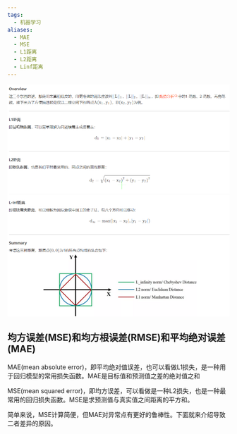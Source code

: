```yaml
---
tags:
  - 机器学习
aliases:
  - MAE
  - MSE
  - L1距离
  - L2距离
  - Linf距离
---
```

![../../../pic/Pasted image 20250223222224.png](../../../pic/Pasted%20image%2020250223222224.png)


## 均方误差(MSE)和均方根误差(RMSE)和平均绝对误差(MAE)
MAE(mean absolute error)，即平均绝对值误差，也可以看做L1损失，是一种用于回归模型的常用损失函数。MAE是目标值和预测值之差的绝对值之和

MSE(mean squared error)，即均方误差，可以看做是一种L2损失，也是一种最常用的回归损失函数。MSE是求预测值与真实值之间距离的平方和。

简单来说，MSE计算简便，但MAE对异常点有更好的鲁棒性。下面就来介绍导致二者差异的原因。